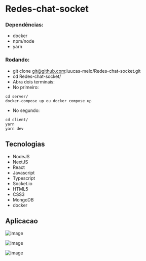 # Redes-chat-socket

### Dependências: 
* docker
* npm/node
* yarn
### Rodando:
* git clone git@github.com:luucas-melo/Redes-chat-socket.git
* cd Redes-chat-socket/
* Abra dois terminais:
* No primeiro:
```
cd server/
docker-compose up ou docker compose up
```
* No segundo: 
```
cd client/
yarn
yarn dev
```

## Tecnologias
* NodeJS
* NextJS
* React
* Javascript
* Typescript
* Socket.io
* HTML5
* CSS3
* MongoDB
* docker

## Aplicacao 

![image](https://user-images.githubusercontent.com/48891167/166581335-1ce70933-98f8-4634-a07e-6254c3c580b9.png)

![image](https://user-images.githubusercontent.com/48891167/166580892-42f7b8ab-12da-484d-bea7-6cfd26b5763e.png)

![image](https://user-images.githubusercontent.com/48891167/166581060-02c01be3-9179-45e8-b5c3-533d66652b25.png)



